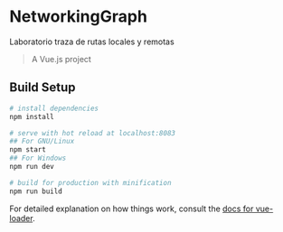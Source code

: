 # NetworkingGraph

Laboratorio traza de rutas locales y remotas

> A Vue.js project

## Build Setup

``` bash
# install dependencies
npm install

# serve with hot reload at localhost:8083
## For GNU/Linux
npm start
## For Windows
npm run dev

# build for production with minification
npm run build
```

For detailed explanation on how things work, consult the [docs for vue-loader](http://vuejs.github.io/vue-loader).
